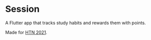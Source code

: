 # Session
A Flutter app that tracks study habits and rewards them with points.

Made for [HTN 2021](https://devpost.com/software/session-53z2ie).

